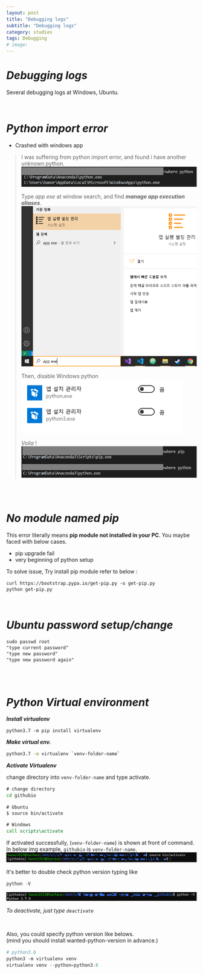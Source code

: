 ```yaml
---
layout: post
title: "Debugging logs"
subtitle: "Debugging logs"
category: studies
tags: Debugging
# image: 
---
```


# *Debugging logs*

Several debugging logs at Windows, Ubuntu.

<br>

# *Python import error*

- Crashed with windows app  
 
> I was suffering from python import error, and found i have another unknown python.
> ![](/assets/img/posts/studies/debugging/md-img-paste-2020-10-31-12-44-32.png)
>
> Type *app exe* at window search, and find __*manage app execution aliases*__.
> ![](/assets/img/posts/studies/debugging/md-img-paste-2020-10-31-12-48-24.png)
> 
> 
> Then, disable Windows python  
> ![](/assets/img/posts/studies/debugging/md-img-paste-2020-10-31-12-49-43.png)
> 
> 
> _Voila_ !   
> ![](/assets/img/posts/studies/debugging/md-img-paste-2020-10-31-12-51-01.png)


<br>
<br>

# *No module named pip*

This error literally means __pip module not installed in your PC__. You maybe faced with below cases.
- pip upgrade fail
- very beginning of python setup  

To solve issue, Try install pip module refer to below :

```
curl https://bootstrap.pypa.io/get-pip.py -o get-pip.py
python get-pip.py
```

<br>

# *Ubuntu password setup/change*

```shell
sudo passwd root
"type current password"
"type new password"
"type new password again"
```

<br>

<br>

# *Python Virtual environment*

*__Install virtualenv__*

```
python3.7 -m pip install virtualenv
```

*__Make virtual env.__*
```bash
python3.7 -m virtualenv `venv-folder-name`
```

*__Activate Virtualenv__*

change directory into `venv-folder-name` and type activate.

```cmd
# change directory
cd githubio
```

```shell
# Ubuntu
$ source bin/activate
```

```cmd
# Windows
call scripts\activate
```

If activated successfully, (`venv-folder-name`) is shown at front of command.   
In below img example, `githubio` is `venv-folder-name`.
![venv](/assets/img/posts/studies/debugging/md-img-paste-2020-12-26-11-34-00.png)

It's better to double check python version typing like
```python
python -V
```
![python-version](/assets/img/posts/studies/debugging/md-img-paste-2020-12-26-12-00-00.png)


*To deactivate, just type `deactivate`*

<br>

Also, you could specify python version like belows.  
(mind you should install wanted-python-version in advance.)
```python
# python3.6
python3 -m virtualenv venv 
virtualenv venv --python=python3.6
```

